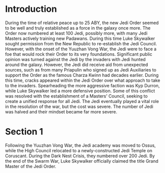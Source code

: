 # Introduction

During the time of relative peace up to 25 ABY, the new Jedi Order seemed to be well and truly established as a force in the galaxy once more.
The Order now numbered at least 100 Jedi, possibly more, with many Jedi Masters actively training new Padawans.
During this time Luke Skywalker sought permission from the New Republic to re-establish the Jedi Council.
However, with the onset of the Yuuzhan Vong War, the Jedi were to face a foe that would rock their Order to its very foundations.
Significant public opinion was turned against the Jedi by the invaders with Jedi hunted around the galaxy.
However, the Jedi did receive aid from unexpected sources, such as from many Priapulin who signed up as Jedi Auxiliaries to support the Order as the famous Charza Kwinn had decades earlier.
During this time, cracks appeared within the Jedi Order over what approach to take to the invaders.
Spearheading the more aggressive faction was Kyp Durron, while Luke Skywalker led a more defensive position.
Some of this conflict was resolved with the establishment of a Masters' Council, seeking to create a unified response for all Jedi.
The Jedi eventually played a vital role in the resolution of the war, but the cost was severe.
The number of Jedi was halved and their mindset became far more severe.

# Section 1

Following the Yuuzhan Vong War, the Jedi academy was moved to Ossus, while the High Council relocated to a newly-constructed Jedi Temple on Coruscant.
During the Dark Nest Crisis, they numbered over 200 Jedi.
By the end of the Swarm War, Luke Skywalker officially claimed the title Grand Master of the Jedi Order.
